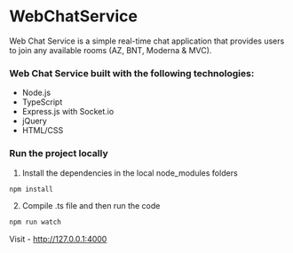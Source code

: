 # WebChatService
Web Chat Service is a simple real-time chat application that provides users to join any available rooms (AZ, BNT, Moderna & MVC). 

### Web Chat Service built with the following technologies:
- Node.js
- TypeScript 
- Express.js with Socket.io
- jQuery
- HTML/CSS


### Run the project locally

1. Install the dependencies in the local node_modules folders
```bash
npm install
```

2. Compile .ts file and then run the code 
```bash
npm run watch
```

Visit - http://127.0.0.1:4000 
